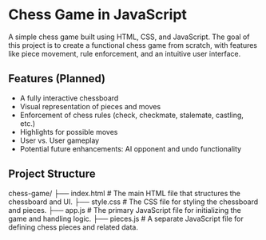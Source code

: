 # Chess Game in JavaScript

A simple chess game built using HTML, CSS, and JavaScript. The goal of this project is to create a functional chess game from scratch, with features like piece movement, rule enforcement, and an intuitive user interface.

## Features (Planned)
- A fully interactive chessboard
- Visual representation of pieces and moves
- Enforcement of chess rules (check, checkmate, stalemate, castling, etc.)
- Highlights for possible moves
- User vs. User gameplay
- Potential future enhancements: AI opponent and undo functionality

## Project Structure
chess-game/
├── index.html       # The main HTML file that structures the chessboard and UI.
├── style.css        # The CSS file for styling the chessboard and pieces.
├── app.js           # The primary JavaScript file for initializing the game and handling logic.
├── pieces.js        # A separate JavaScript file for defining chess pieces and related data.
